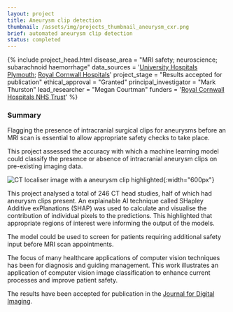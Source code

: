 ```yaml
---
layout: project
title: Aneurysm clip detection
thumbnail: /assets/img/projects_thumbnail_aneurysm_cxr.png
brief: automated aneurysm clip detection
status: completed
---
```



{% include project_head.html 
disease_area = "MRI safety; neuroscience; subarachnoid haemorrhage"
data_sources = '<a href="https://www.plymouthhospitals.nhs.uk/">University Hospitals Plymouth</a>; 
<a href="https://www.royalcornwall.nhs.uk/">Royal Cornwall Hospitals</a>'
project_stage = "Results accepted for publication"
ethical_approval = "Granted"
principal_investigator = "Mark Thurston"
lead_researcher = "Megan Courtman"
funders = '<a href="https://royalcornwallhospitals.nhs.uk/">Royal Cornwall Hospitals NHS Trust</a>'
%}


### Summary

Flagging the presence of intracranial surgical clips for aneurysms before an MRI
scan is essential to allow appropriate safety checks to take place.

This project assessed the accuracy with which a machine learning model could
classify the presence or absence of intracranial aneurysm clips on pre-existing
imaging data.

![CT localiser image with a aneurysm clip
highlighted](/assets/img/project_img_ces.png){:width="600px"}

This project analysed a total of 246 CT head studies, half of which 
had aneurysm clips present. An explainable AI technique called SHapley Additive 
exPlanations (SHAP) was used to calculate and visualise the contribution of 
individual pixels to the predictions. This highlighted that appropriate regions 
of interest were informing the output of the models.

The model could be used to screen for patients requiring additional safety
input before MRI scan appointments.

The focus of many healthcare applications of computer vision techniques has
been for diagnosis and guiding management. This work illustrates an application
of computer vision image classification to enhance current processes and
improve patient safety.

The results have been accepted for publication in the [Journal for Digital
Imaging](https://link.springer.com/journal/10278).

